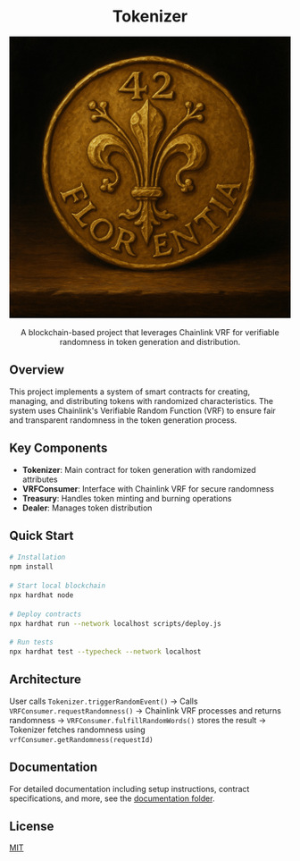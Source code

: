 <h1 align="center">
  Tokenizer
</h1>

<div align="center">
  <img src="deployment/assets/42FIORINO.png" alt="42FLORENTIA" width="550" />
</div>

<p align="center">
  A blockchain-based project that leverages Chainlink VRF for verifiable randomness in token generation and distribution.
</p>

## Overview

This project implements a system of smart contracts for creating, managing, and distributing tokens with randomized characteristics. The system uses Chainlink's Verifiable Random Function (VRF) to ensure fair and transparent randomness in the token generation process.

## Key Components

- **Tokenizer**: Main contract for token generation with randomized attributes
- **VRFConsumer**: Interface with Chainlink VRF for secure randomness
- **Treasury**: Handles token minting and burning operations
- **Dealer**: Manages token distribution

## Quick Start

```bash
# Installation
npm install

# Start local blockchain
npx hardhat node

# Deploy contracts
npx hardhat run --network localhost scripts/deploy.js

# Run tests
npx hardhat test --typecheck --network localhost
```

## Architecture

User calls `Tokenizer.triggerRandomEvent()` → Calls `VRFConsumer.requestRandomness()` → Chainlink VRF processes and returns randomness → `VRFConsumer.fulfillRandomWords()` stores the result → Tokenizer fetches randomness using `vrfConsumer.getRandomness(requestId)`

## Documentation

For detailed documentation including setup instructions, contract specifications, and more, see the [documentation folder](./documentation).

## License

[MIT](LICENSE)
